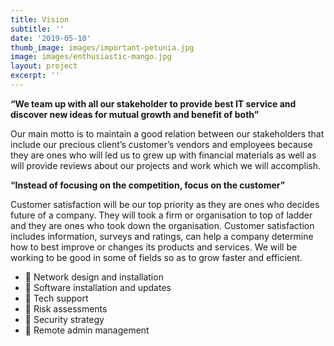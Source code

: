```yaml
---
title: Vision
subtitle: ''
date: '2019-05-10'
thumb_image: images/important-petunia.jpg
image: images/enthusiastic-mango.jpg
layout: project
excerpt: ''
---
```

**“We team up with all our stakeholder to provide best IT service and discover new ideas for mutual growth and benefit of both”**

Our main motto is to maintain a good relation between our stakeholders that include our precious client’s customer’s vendors and employees because they are ones who will led us to grew up with financial materials as well as will provide reviews about our projects and work which we will accomplish.

**“Instead of focusing on the competition, focus on the customer”**

Customer satisfaction will be our top priority as they are ones who decides future of a company. They will took a firm or organisation to top of ladder and they are ones who took down the organisation. Customer satisfaction includes information, surveys and ratings, can help a company determine how to best improve or changes its products and services.
We will be working to be good in some of fields so as to grow faster and efficient.

*  Network design and installation
*  Software installation and updates
*  Tech support
*  Risk assessments
*  Security strategy
*  Remote admin management